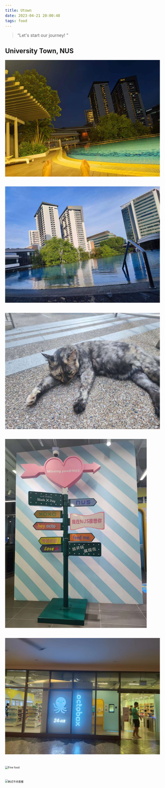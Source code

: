 ```yaml
---
title: Utown
date: 2023-04-21 20:00:48
tags: food
---
```



> “Let's start our journey! ”

## University Town, NUS



<img src="20230421/20230421-1.jpg" alt="Swimming Pool" style="zoom:60%;" />



##

<img src="20230421/20230421-2.jpg" alt="Swimming Pool" style="zoom:60%;" />



##

<img src="20230421/20230421-3.jpg" alt="University cat" style="zoom:60%;" />



##

<img src="20230421/20230421-4.jpg" alt="Unmanned convenience store" style="zoom:60%;" />



##

<img src="20230421/20230421-5.jpg" alt="Octobox" style="zoom:60%;" />



##

<img src="20230421/20230421-6.jpg" alt="Fine food" style="zoom:60%;" />



##

<img src="20230421/20230421-7.jpg" alt="韩式牛肉套餐" style="zoom:60%;" />



